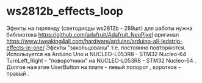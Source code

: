 # ws2812b_effects_loop
Эфекты на гирлянду (светодиоды ws2812b - 289шт) для работы нужна библиотека <https://github.com/adafruit/Adafruit_NeoPixel>
оригинал <https://www.tweaking4all.com/hardware/arduino/arduino-all-ledstrip-effects-in-one/>
Эфекты "закольцованы" т.е. постоянно повторяются.
Используется на Arduino Uno и NUCLEO-L053R8 - STM32 Nucleo-64
TurnLeft_Right - "поворотники" на NUCLEO-L053R8 - STM32 Nucleo-64 . Долгое нажатие UserButton на плате - левый попорот , короткое - правый .
